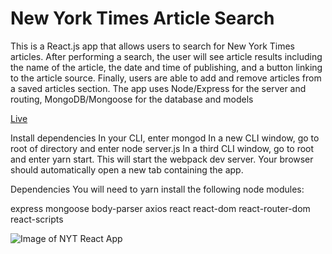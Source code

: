 # New York Times Article Search
This is a React.js app that allows users to search for New York Times articles. After performing a search, the user will see article results including the name of the article, the date and time of publishing, and a button linking to the article source. Finally, users are able to add and remove articles from a saved articles section. The app uses Node/Express for the server and routing, MongoDB/Mongoose for the database and models

[Live](https://guarded-plateau-30882.herokuapp.com/)

Install dependencies
In your CLI, enter mongod
In a new CLI window, go to root of directory and enter node server.js
In a third CLI window, go to root and enter yarn start. This will start the webpack dev server.
Your browser should automatically open a new tab containing the app.

Dependencies
You will need to yarn install the following node modules:

express
mongoose
body-parser
axios
react
react-dom
react-router-dom
react-scripts

![Image of NYT React App](https://github.com/Tapesh123/NPR_NewsScraper/blob/master/NPRscraper.gif)

